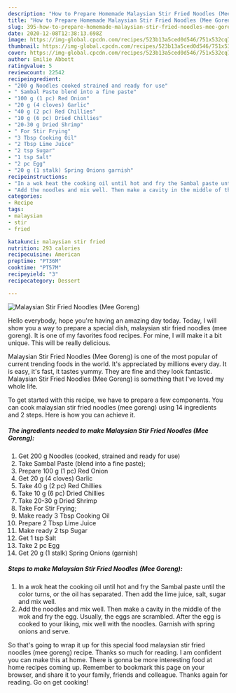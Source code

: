 ```yaml
---
description: "How to Prepare Homemade Malaysian Stir Fried Noodles (Mee Goreng)"
title: "How to Prepare Homemade Malaysian Stir Fried Noodles (Mee Goreng)"
slug: 395-how-to-prepare-homemade-malaysian-stir-fried-noodles-mee-goreng
date: 2020-12-08T12:38:13.698Z
image: https://img-global.cpcdn.com/recipes/523b13a5ced0d546/751x532cq70/malaysian-stir-fried-noodles-mee-goreng-recipe-main-photo.jpg
thumbnail: https://img-global.cpcdn.com/recipes/523b13a5ced0d546/751x532cq70/malaysian-stir-fried-noodles-mee-goreng-recipe-main-photo.jpg
cover: https://img-global.cpcdn.com/recipes/523b13a5ced0d546/751x532cq70/malaysian-stir-fried-noodles-mee-goreng-recipe-main-photo.jpg
author: Emilie Abbott
ratingvalue: 5
reviewcount: 22542
recipeingredient:
- "200 g Noodles cooked strained and ready for use"
- " Sambal Paste blend into a fine paste"
- "100 g (1 pc) Red Onion"
- "20 g (4 cloves) Garlic"
- "40 g (2 pc) Red Chillies"
- "10 g (6 pc) Dried Chillies"
- "20-30 g Dried Shrimp"
- " For Stir Frying"
- "3 Tbsp Cooking Oil"
- "2 Tbsp Lime Juice"
- "2 tsp Sugar"
- "1 tsp Salt"
- "2 pc Egg"
- "20 g (1 stalk) Spring Onions garnish"
recipeinstructions:
- "In a wok heat the cooking oil until hot and fry the Sambal paste until the color turns, or the oil has separated. Then add the lime juice, salt, sugar and mix well."
- "Add the noodles and mix well. Then make a cavity in the middle of the wok and fry the egg. Usually, the eggs are scrambled. After the egg is cooked to your liking, mix well with the noodles. Garnish with spring onions and serve."
categories:
- Recipe
tags:
- malaysian
- stir
- fried

katakunci: malaysian stir fried 
nutrition: 293 calories
recipecuisine: American
preptime: "PT36M"
cooktime: "PT57M"
recipeyield: "3"
recipecategory: Dessert

---
```



![Malaysian Stir Fried Noodles (Mee Goreng)](https://img-global.cpcdn.com/recipes/523b13a5ced0d546/751x532cq70/malaysian-stir-fried-noodles-mee-goreng-recipe-main-photo.jpg)

Hello everybody, hope you're having an amazing day today. Today, I will show you a way to prepare a special dish, malaysian stir fried noodles (mee goreng). It is one of my favorites food recipes. For mine, I will make it a bit unique. This will be really delicious.



Malaysian Stir Fried Noodles (Mee Goreng) is one of the most popular of current trending foods in the world. It's appreciated by millions every day. It is easy, it's fast, it tastes yummy. They are fine and they look fantastic. Malaysian Stir Fried Noodles (Mee Goreng) is something that I've loved my whole life.


To get started with this recipe, we have to prepare a few components. You can cook malaysian stir fried noodles (mee goreng) using 14 ingredients and 2 steps. Here is how you can achieve it.

<!--inarticleads1-->

##### The ingredients needed to make Malaysian Stir Fried Noodles (Mee Goreng):

1. Get 200 g Noodles (cooked, strained and ready for use)
1. Take  Sambal Paste (blend into a fine paste);
1. Prepare 100 g (1 pc) Red Onion
1. Get 20 g (4 cloves) Garlic
1. Take 40 g (2 pc) Red Chillies
1. Take 10 g (6 pc) Dried Chillies
1. Take 20-30 g Dried Shrimp
1. Take  For Stir Frying;
1. Make ready 3 Tbsp Cooking Oil
1. Prepare 2 Tbsp Lime Juice
1. Make ready 2 tsp Sugar
1. Get 1 tsp Salt
1. Take 2 pc Egg
1. Get 20 g (1 stalk) Spring Onions (garnish)




<!--inarticleads2-->

##### Steps to make Malaysian Stir Fried Noodles (Mee Goreng):

1. In a wok heat the cooking oil until hot and fry the Sambal paste until the color turns, or the oil has separated. Then add the lime juice, salt, sugar and mix well.
1. Add the noodles and mix well. Then make a cavity in the middle of the wok and fry the egg. Usually, the eggs are scrambled. After the egg is cooked to your liking, mix well with the noodles. Garnish with spring onions and serve.




So that's going to wrap it up for this special food malaysian stir fried noodles (mee goreng) recipe. Thanks so much for reading. I am confident you can make this at home. There is gonna be more interesting food at home recipes coming up. Remember to bookmark this page on your browser, and share it to your family, friends and colleague. Thanks again for reading. Go on get cooking!
